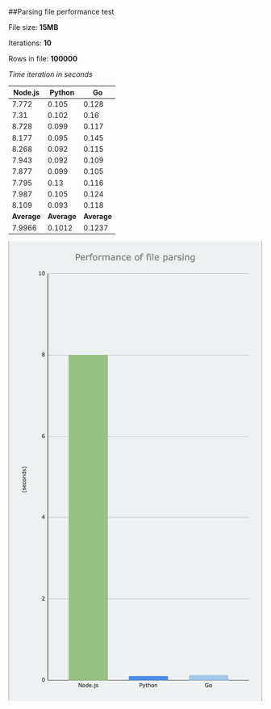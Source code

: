 ##Parsing file performance test

File size: **15MB**

Iterations: **10**

Rows in file: **100000**

*Time iteration in seconds*

| Node.js | Python  | Go      |
|---------|---------|---------|
| 7.772   | 0.105   | 0.128   |
| 7.31    | 0.102   | 0.16    |
| 8.728   | 0.099   | 0.117   |
| 8.177   | 0.095   | 0.145   |
| 8.268   | 0.092   | 0.115   |
| 7.943   | 0.092   | 0.109   |
| 7.877   | 0.099   | 0.105   |
| 7.795   | 0.13    | 0.116   |
| 7.987   | 0.105   | 0.124   |
| 8.109   | 0.093   | 0.118   |
| **Average** | **Average** | **Average** |
| 7.9966  | 0.1012  | 0.1237  |

![](./assets/metrics.png)

